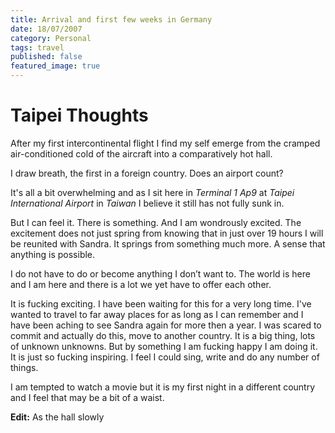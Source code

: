 ```yaml
---
title: Arrival and first few weeks in Germany
date: 18/07/2007
category: Personal
tags: travel
published: false
featured_image: true
---
```


# Taipei Thoughts

After my first intercontinental flight I find my self emerge from the cramped air-conditioned cold of the aircraft into a comparatively hot hall. 

I draw breath, the first in a foreign country. Does an airport count? 

It's all a bit overwhelming and as I sit here in *Terminal 1 Ap9* at *Taipei International Airport* in *Taiwan* I believe it still has not fully sunk in.

But I can feel it. There is something. And I am wondrously excited. The excitement does not just spring from knowing that in just over 19 hours I will be reunited with Sandra. It springs from something much more. A sense that anything is possible. 

I do not have to do or become anything I don’t want to. The world is here and I am here and there is a lot we yet have to offer each other.
 
It is fucking exciting. I have been waiting for this for a very long time. I've wanted to travel to far away places for as long as I can remember and I have been aching to see Sandra again for more then a year. I was scared to commit and actually do this, move to another country. It is a big thing, lots of unknown unknowns. But by something I am fucking happy I am doing it. It is just so fucking inspiring. I feel I could sing, write and do any number of things. 

I am tempted to watch a movie but it is my first night in a different country and I feel that may be a bit of a waist.

**Edit:** As the hall slowly 